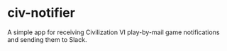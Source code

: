 # civ-notifier

A simple app for receiving Civilization VI play-by-mail game notifications and sending them to Slack.